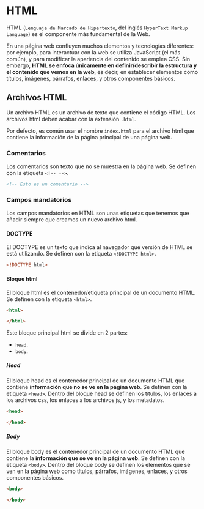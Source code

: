# HTML

HTML (`Lenguaje de Marcado de Hipertexto`, del inglés `HyperText Markup Language`) es el componente más fundamental de la Web.

En una página web confluyen muchos elementos y tecnologías diferentes: por ejemplo, para interactuar con la web se utiliza JavaScript (el más común), y para modificar la apariencia del contenido se emplea CSS. Sin embargo, **HTML se enfoca únicamente en definir/describir la estructura y el contenido que vemos en la web**, es decir, en establecer elementos como títulos, imágenes, párrafos, enlaces, y otros componentes básicos.

## Archivos HTML

Un archivo HTML es un archivo de texto que contiene el código HTML. Los archivos html deben acabar con la extensión `.html`.

Por defecto, es común usar el nombre `index.html` para el archivo html que contiene la información de la página principal de una página web.

### Comentarios

Los comentarios son texto que no se muestra en la página web. Se definen con la etiqueta `<!-- -->`.

```html
<!-- Esto es un comentario -->
```

### Campos mandatorios

Los campos mandatorios en HTML son unas etiquetas que tenemos que añadir siempre que creamos un nuevo archivo html.

#### DOCTYPE

El DOCTYPE es un texto que indica al navegador qué versión de HTML se está utilizando. Se definen con la etiqueta `<!DOCTYPE html>`.

```html
<!DOCTYPE html>
```

#### Bloque html

El bloque html es el contenedor/etiqueta principal de un documento HTML. Se definen con la etiqueta `<html>`.

```html
<html>

</html>
```

Este bloque principal html se divide en 2 partes:

* `head`.
* `body`.

##### Head

El bloque head es el contenedor principal de un documento HTML que contiene **información que no se ve en la página web**. Se definen con la etiqueta `<head>`. Dentro del bloque head se definen los títulos, los enlaces a los archivos css, los enlaces a los archivos js, y los metadatos.

```html
<head>

</head>
```

##### Body

El bloque body es el contenedor principal de un documento HTML que contiene la **información que se ve en la página web**. Se definen con la etiqueta `<body>`. Dentro del bloque body se definen los elementos que se ven en la página web como títulos, párrafos, imágenes, enlaces, y otros componentes básicos.

```html
<body>

</body>
```
